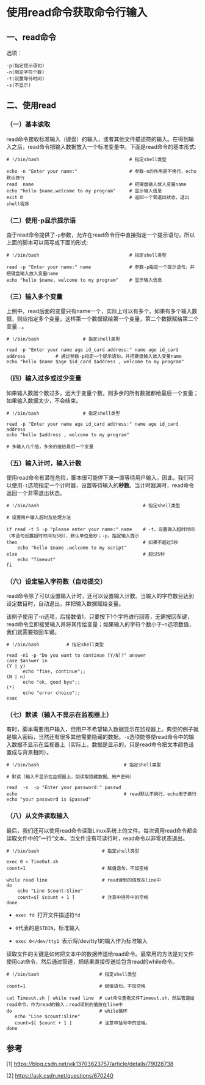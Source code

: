 # 使用read命令获取命令行输入

## 一、read命令
选项：
```shell
-p(指定提示语句)
-n(限定字符个数)
-t(设置等待时间)
-s(不显示)
```

## 二、使用read
### （一）基本读取
read命令接收标准输入（键盘）的输入，或者其他文件描述符的输入。在得到输入之后，read命令把输入数据放入一个标准变量中。下面是read命令的基本形式:
```shell
# !/bin/bash                                 # 指定shell类型

echo -n "Enter your name:"                   # 参数-n的作用是不换行，echo默认换行
read  name                                   # 把键盘输入放入变量name
echo "hello $name,welcome to my program"     # 显示输入信息
exit 0                                       # 返回一个零退出状态，退出shell程序
```

### （二）使用-p显示提示语
由于read命令提供了`-p`参数，允许在read命令行中直接指定一个提示语句，所以上面的脚本可以简写成下面的形式:
```shell
# !/bin/bash                                 # 指定shell类型

read -p "Enter your name:" name              # 参数-p指定一个提示语句，并把键盘输入放入变量name
echo "hello $name, welcome to my program"    # 显示输入信息
```

### （三）输入多个变量
上例中，read后面的变量只有name一个，实际上可以有多个。如果有多个输入数据，则应指定多个变量，这样第一个数据赋给第一个变量，第二个数据赋给第二个变量…。
```shell
# !/bin/bash                # 指定shell类型

read -p "Enter your name age id_card address:" name age id_card address           # 通过参数-p指定一个提示语句，并把键盘输入放入变量name
echo "hello $name $age $id_card $address , welcome to my program"
```

### （四）输入过多或过少变量
如果输入数据个数过多，远大于变量个数，则多余的所有数据都给最后一个变量；如果输入数据太少，不会结束。
```shell
# !/bin/bash                # 指定shell类型

read -p "Enter your name age id_card address:" name age id_card address  
echo "hello $address , welcome to my program"   

# 多输入几个值，多余的值给最后一个变量 
```

### （五）输入计时，输入计数
使用read命令有潜在危险，脚本很可能停下来一直等待用户输入。因此，我们可以使用`-t`选项指定一个计时器，设置等待输入的**秒数**。当计时器满时，read命令返回一个非零退出状态。
```shell
# !/bin/bash                                      # 指定shell类型 

# 设置用户输入超时及处理方法

if read -t 5 -p "please enter your name:" name    # -t，设置输入超时时间（本语句设置超时时间为5秒），默认单位是秒；-p，指定输入提示
then                                              # 如果不超过5秒
    echo "hello $name ,welcome to my script"
else                                              # 超过5秒
    echo "Timeout"
fi
```

### （六）设定输入字符数（自动提交）
read命令除了可以设置输入计时，还可以设置输入计数。当输入的字符数目达到设定数目时，自动退出，并把输入数据赋给变量。

该例子使用了-n选项，后接数值1，只要按下1个字符进行回答，无需按回车键，read命令立即接受输入并将其传给变量；如果输入的字符个数小于-n选项数值，我们就需要按回车键。
```shell
# !/bin/bash          # 指定shell类型

read -n1 -p "Do you want to continue [Y/N]?" answer
case $answer in
(Y | y)
      echo "fine, continue";;
(N | n)
      echo "ok, good bye";;
(*)
      echo "error choice";;
esac
```

### （七）默读（输入不显示在监视器上）
有时，脚本需要用户输入，但用户不希望输入数据显示在监视器上。典型的例子就是输入密码，当然还有很多其他需要隐藏的数据。`-s`选项能够使read命令中的输入数据不显示在监视器上（实际上，数据是显示的，只是read命令把文本颜色设置成与背景相同）。
```shell
# !/bin/bash                               # 指定shell类型

# 默读（输入不显示在监视器上，如读取隐藏数据、用户密码）

read  -s  -p "Enter your password:" passwd 
echo                                       # read默认不换行，echo用于换行
echo "your password is $passwd"
```

### （八）从文件读取输入
最后，我们还可以使用read命令读取Linux系统上的文件。每次调用read命令都会读取文件中的”一行“文本。当文件没有可读行时，read命令以非零状态退出。
```shell
# !/bin/bash                       # 指定shell类型

exec 0 < TimeOut.sh
count=1                            # 赋值语句，不加空格

while read line                    # read读到的值放在line中
do 
    echo "Line $count:$line"
    count=$[ $count + 1 ]          # 注意中括号中的空格
done
```

- `exec fd `打开文件描述符`fd`

- `0`代表的是`STDIN`，标准输入

- `exec 0</dev/tty1 `表示将/dev/tty1的输入作为标准输入


读取文件的关键是如何把文本中的数据传送给read命令。最常用的方法是对文件使用cat命令，然后通过管道，把结果直接传送给包含read的while命令。
```shell
# !/bin/bash                      # 指定shell类型

count=1                           # 赋值语句，不加空格

cat Timeout.sh | while read line  # cat命令查看文件Timeout.sh，然后管道给read命令，作为read的输入；read读到的值放在line中
do                                # while循环
   echo "Line $count:$line"
   count=$[ $count + 1 ]          # 注意中括号中的空格。
done
```

## 参考
[1] https://blog.csdn.net/yjk13703623757/article/details/79028738

[2] https://ask.csdn.net/questions/670240